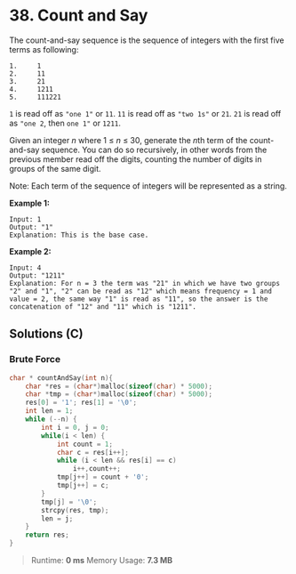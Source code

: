 # 38. Count and Say

The count-and-say sequence is the sequence of integers with the first five terms as following:

```
1.     1
2.     11
3.     21
4.     1211
5.     111221
```

`1` is read off as `"one 1"` or `11`.
`11` is read off as `"two 1s"` or `21`.
`21` is read off as `"one 2`, then `one 1"` or `1211`.

Given an integer *n* where 1 ≤ *n* ≤ 30, generate the *n*th term of the count-and-say sequence. You can do so recursively, in other words from the previous member read off the digits, counting the number of digits in groups of the same digit.

Note: Each term of the sequence of integers will be represented as a string.

 

**Example 1:**

```
Input: 1
Output: "1"
Explanation: This is the base case.
```

**Example 2:**

```
Input: 4
Output: "1211"
Explanation: For n = 3 the term was "21" in which we have two groups "2" and "1", "2" can be read as "12" which means frequency = 1 and value = 2, the same way "1" is read as "11", so the answer is the concatenation of "12" and "11" which is "1211".
```



## Solutions (C)

### Brute Force 

```c
char * countAndSay(int n){
    char *res = (char*)malloc(sizeof(char) * 5000);
    char *tmp = (char*)malloc(sizeof(char) * 5000);
    res[0] = '1'; res[1] = '\0';    
    int len = 1;                     
    while (--n) {
        int i = 0, j = 0;
        while(i < len) {             
            int count = 1;
            char c = res[i++];
            while (i < len && res[i] == c)    
                i++,count++;
            tmp[j++] = count + '0';          
            tmp[j++] = c;
        }
        tmp[j] = '\0';
        strcpy(res, tmp);                   
        len = j;
    }
    return res;
}
```

> Runtime: **0 ms** Memory Usage: **7.3 MB**